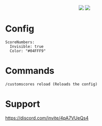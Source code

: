 <div align="center">
<img src="https://github.com/max1mde/CustomScoreNumbers/assets/114857048/b022741a-1628-4e87-baf5-028ffef29b25">
<img src="eer5tgtergzhtgzd](https://github.com/max1mde/CustomScoreNumbers/assets/114857048/d2fdb150-d7ac-4bf3-bfea-81ed62f146a0">
</div>


# Config
```
ScoreNumbers:
  Invisible: true
  Color: "#04FFF9"
```

# Commands
```
/customscores reload (Reloads the config)
```

# Support
https://discord.com/invite/4pA7VUeQs4
